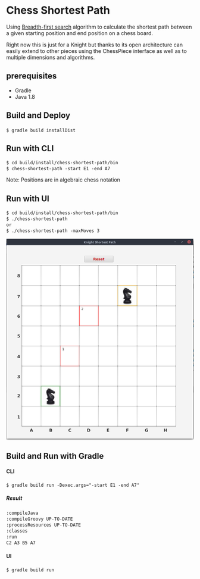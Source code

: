 # Chess Shortest Path

Using [Breadth-first search](https://en.wikipedia.org/wiki/Breadth-first_search) algorithm to calculate the shortest path between a given starting position and end position on a chess board.

Right now this is just for a Knight but thanks to its open architecture can easily extend to other pieces using the ChessPiece interface as well as to multiple dimensions and algorithms.


## prerequisites
* Gradle
* Java 1.8

## Build and Deploy
`
$ gradle build installDist
`

## Run with CLI
```
$ cd build/install/chess-shortest-path/bin
$ chess-shortest-path -start E1 -end A7
```
Note:
Positions are in algebraic chess notation

## Run with UI
```
$ cd build/install/chess-shortest-path/bin
$ ./chess-shortest-path
or
$ ./chess-shortest-path -maxMoves 3
```
<img src="chess-ui.png" alt="chess-ui" style="width: 600px;"/>

## Build and Run with Gradle
#### CLI
`
$ gradle build run -Dexec.args="-start E1 -end A7"
`
##### Result
```
:compileJava
:compileGroovy UP-TO-DATE
:processResources UP-TO-DATE
:classes
:run
C2 A3 B5 A7
```
#### UI
`
$ gradle build run
`

